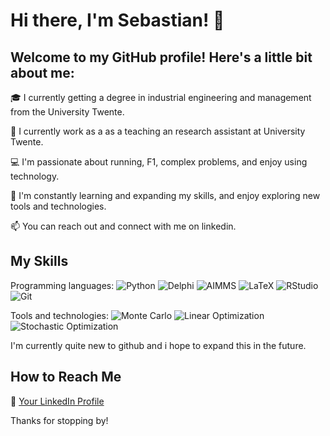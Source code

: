 # Hi there, I'm Sebastian! 👋

## Welcome to my GitHub profile! Here's a little bit about me:

🎓 I currently getting a degree in industrial engineering and management from the University Twente.

💼 I currently work as a as a teaching an research assistant at University Twente.

💻 I'm passionate about running, F1, complex problems, and enjoy using technology.

🌱 I'm constantly learning and expanding my skills, and enjoy exploring new tools and technologies.

📫 You can reach out and connect with me on linkedin.


## My Skills

Programming languages: 
![Python](https://img.shields.io/badge/-Python-3776AB?style=flat-square&logo=python&logoColor=white)
![Delphi](https://img.shields.io/badge/-Delphi-EE1F35?style=flat-square&logo=delphi&logoColor=white)
![AIMMS](https://img.shields.io/badge/-AIMMS-0079C4?style=flat-square&logo=AIMMS&logoColor=white)
![LaTeX](https://img.shields.io/badge/-LaTeX-008080?style=flat-square&logo=LaTeX&logoColor=white)
![RStudio](https://img.shields.io/badge/-RStudio-75AADB?style=flat-square&logo=RStudio&logoColor=white)
![Git](https://img.shields.io/badge/-Git-F05032?style=flat-square&logo=git&logoColor=white)

Tools and technologies: 
![Monte Carlo](https://img.shields.io/badge/-Monte%20Carlo-007ACC?style=flat-square)
![Linear Optimization](https://img.shields.io/badge/-Linear%20Optimization-1A5276?style=flat-square)
![Stochastic Optimization](https://img.shields.io/badge/-Stochastic%20Optimization-FF7F50?style=flat-square)




I'm currently quite new to github and i hope to expand this in the future.


## How to Reach Me

💼  [Your LinkedIn Profile](https://www.linkedin.com/in/sebastian-h-goldmann-72a197130/)

Thanks for stopping by!
